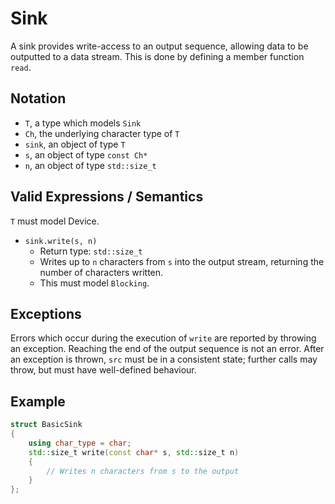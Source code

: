# Sink

A sink provides write-access to an output sequence, allowing data to be
outputted to a data stream. This is done by defining a member function `read`.

## Notation

- `T`, a type which models `Sink`
- `Ch`, the underlying character type of `T`
- `sink`, an object of type `T`
- `s`, an object of type `const Ch*`
- `n`, an object of type `std::size_t`

## Valid Expressions / Semantics

`T` must model Device.

- `sink.write(s, n)`
	- Return type: `std::size_t`
	- Writes up to `n` characters from `s` into the output stream, returning
	    the number of characters written.
	- This must model `Blocking`.

## Exceptions

Errors which occur during the execution of `write` are reported by throwing an
exception. Reaching the end of the output sequence is not an error. After an
exception is thrown, `src` must be in a consistent state; further calls may
throw, but must have well-defined behaviour.

## Example

``` c++
struct BasicSink
{
	using char_type = char;
	std::size_t write(const char* s, std::size_t n)
	{
		// Writes n characters from s to the output
	}
};
```
